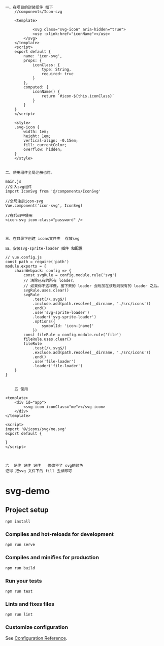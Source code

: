 

	一、在项目的封装组件 如下
		//components/Icon-svg

		<template>

				<svg class="svg-icon" aria-hidden="true">
				<use :xlink:href="iconName"></use>
			</svg>
		</template>
		<script>
		export default {
			name: 'icon-svg',
			props: {
				iconClass: {
					type: String,
					required: true
				}
			},
			computed: {
				iconName() {
					return `#icon-${this.iconClass}`
				}
			}
		}
		</script>

		<style>
		.svg-icon {
			width: 1em;	
			height: 1em;
			vertical-align: -0.15em;
			fill: currentColor;
			overflow: hidden;
		}
		</style>


	二、使用组件全局注册也可。	

	main.js
	//引入svg组件
	import IconSvg from '@/components/IconSvg'

	//全局注册icon-svg
	Vue.component('icon-svg', IconSvg)

	//在代码中使用
	<icon-svg icon-class="password" />



	三、在目录下创建 icons文件夹  存放svg 

	四、安装svg-sprite-loader 插件 和配置

	// vue.config.js
	const path = require('path')
	module.exports = {
		chainWebpack: config => {
			const svgRule = config.module.rule('svg')
			// 清除已有的所有 loader。
			// 如果你不这样做，接下来的 loader 会附加在该规则现有的 loader 之后。
			svgRule.uses.clear()
			svgRule
				.test(/\.svg$/)
				.include.add(path.resolve(__dirname, './src/icons'))
				.end()
				.use('svg-sprite-loader')
				.loader('svg-sprite-loader')
				.options({
					symbolId: 'icon-[name]'
				})
			const fileRule = config.module.rule('file')
			fileRule.uses.clear()
			fileRule
				.test(/\.svg$/)
				.exclude.add(path.resolve(__dirname, './src/icons'))
				.end()
				.use('file-loader')
				.loader('file-loader')
		}
	}


		五 使用 

	<template>
		<div id="app">
			<svg-icon iconClass="me"></svg-icon>
		</div>
	</template>

	<script>
	import '@/icons/svg/me.svg'
	export default {

	}
	</script>



	六  记住 记住 记住   修改不了 svg的颜色  
	记得 把svg 文件下的 fill 去掉即可







# svg-demo

## Project setup
```
npm install
```

### Compiles and hot-reloads for development
```
npm run serve
```

### Compiles and minifies for production
```
npm run build
```

### Run your tests
```
npm run test
```

### Lints and fixes files
```
npm run lint
```

### Customize configuration
See [Configuration Reference](https://cli.vuejs.org/config/).
